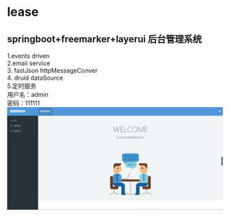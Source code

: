# lease
## springboot+freemarker+layerui 后台管理系统
1.events driven <br>
2.email service <br>
3. fastJson httpMessageConver<br>
4. druid dataSource<br>
5.定时服务<br>
用户名：admin <br>
密码：111111
![image](https://github.com/yuhuangbin/lease/blob/master/image/1551177837(1).png)

  



